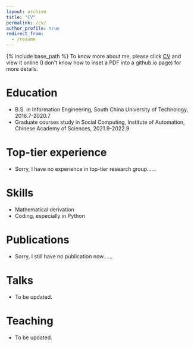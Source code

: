 ```yaml
---
layout: archive
title: "CV"
permalink: /cv/
author_profile: true
redirect_from:
  - /resume
---
```


{% include base_path %}
To know more about me, please click [CV](https://github.com/vasile-paskardlgm/vasile-paskardlgm.github.io/blob/master/files/resume_guoming_li.pdf) and view it online (I don't know how to inset a PDF into a github.io page) for more details.

Education
======
* B.S. in Information Engineering, South China University of Technology, 2016.7-2020.7
* Graduate courses study in Social Computing, Institute of Automation, Chinese Academy of Sciences, 2021.9-2022.9

Top-tier experience
======
* Sorry, I have no experience in top-tier research group......
  
Skills
======
* Mathematical derivation
* Coding, especially in Python

Publications
======
* Sorry, I still have no publication now......
  
Talks
======
* To be updated.
  
Teaching
======
* To be updated.

